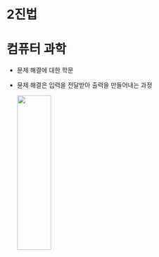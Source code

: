 # 2진법

# 컴퓨터 과학

- 문제 해결에 대한 학문
- 뮨제 해결은 입력을 전달받아 출력을 만들어내는 과정

  <img src="https://cphinf.pstatic.net/mooc/20200607_118/1591509237959928I3_PNG/mceclip0.png" width="40%" height="30%"></img>

